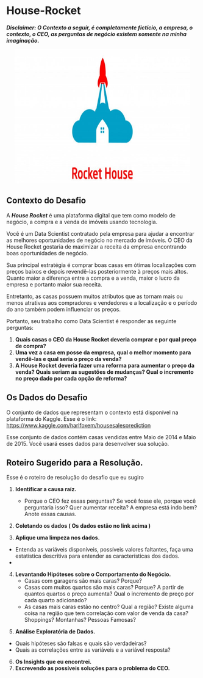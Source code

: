 # House-Rocket

***Disclaimer: O Contexto a seguir, é completamente fictício, a empresa, o contexto, o CEO, as perguntas de negócio existem somente na minha imaginação.***
<p align="center">
  <img width="460" src="Imagem1.jpg">
</p>

## Contexto do Desafio

A ***House Rocket*** é uma plataforma digital que tem como modelo de negócio, a compra e a venda de imóveis usando tecnologia.

Você é um Data Scientist contratado pela empresa para ajudar a encontrar as melhores oportunidades de negócio no mercado de imóveis. O CEO da House Rocket gostaria de maximizar a receita da empresa encontrando boas oportunidades de negócio.

Sua principal estratégia é comprar boas casas em ótimas localizações com preços baixos e depois revendê-las posteriormente à preços mais altos. Quanto maior a diferença entre a compra e a venda, maior o lucro da empresa e portanto maior sua receita.

Entretanto, as casas possuem muitos atributos que as tornam mais ou menos atrativas aos compradores e vendedores e a localização e o período do ano também podem influenciar os preços.

Portanto, seu trabalho como Data Scientist é responder as seguinte perguntas:

1. **Quais casas o CEO da House Rocket deveria comprar e por qual preço de compra?**
2. **Uma vez a casa em posse da empresa, qual o melhor momento para vendê-las e qual seria o preço da venda?**
3. **A House Rocket deveria fazer uma reforma para aumentar o preço da venda? Quais seriam as sugestões de mudanças? Qual o incremento no preço dado por cada opção de reforma?**

## **Os Dados do Desafio**

O conjunto de dados que representam o contexto está disponível na plataforma do Kaggle.
Esse é o link: https://www.kaggle.com/harlfoxem/housesalesprediction

Esse conjunto de dados contém casas vendidas entre Maio de 2014 e Maio de 2015. Você usará esses dados para desenvolver sua solução.

## **Roteiro Sugerido para a Resolução.**
Esse é o roteiro de resolução do desafio que eu sugiro

1. **Identificar a causa raíz.**
   <ul>
       <li>Porque o CEO fez essas perguntas? Se você fosse ele, porque você perguntaria isso? Quer aumentar receita? A empresa está indo bem?
         Anote essas causas.</li>
    </ul>
2. **Coletando os dados ( Os dados estão no link acima )**

3. **Aplique uma limpeza nos dados.**
  <ul>
    <li>Entenda as variáveis disponíveis, possíveis valores faltantes, faça uma estatística descritiva para entender as características dos dados.<li>
  </ul>
  
4. **Levantando Hipóteses sobre o Comportamento do Negócio.**
    <ul>
        <li>Casas com garagens são mais caras? Porque?</li>
        <li>Casas com muitos quartos são mais caras? Porque? A partir de quantos quartos o preço aumenta? Qual o incremento de preço por cada quarto adicionado?</li>
        <li>As casas mais caras estão no centro? Qual a região? Existe alguma coisa na região que tem correlação com valor de venda da casa? Shoppings? Montanhas? Pessoas                   Famosas?</li>  
  </ul>
  
5. **Análise Exploratória de Dados.**

  <ul>
  <li>Quais hipóteses são falsas e quais são verdadeiras?</li>
  <li>Quais as correlações entre as variáveis e a variável resposta?</li>
  </ul>
  
6. **Os Insights que eu encontrei.**
7. **Escrevendo as possíveis soluções para o problema do CEO.**
